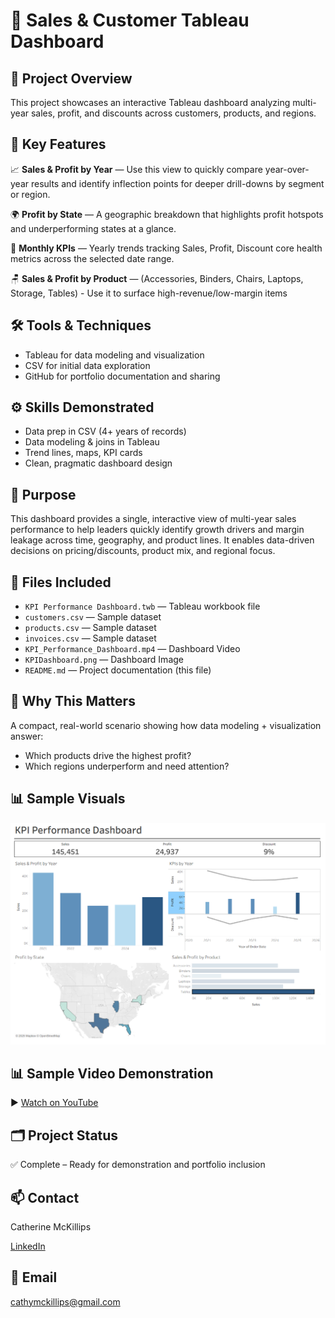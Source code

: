 # 💼 Sales & Customer Tableau Dashboard
## 📌 Project Overview
This project showcases an interactive Tableau dashboard analyzing multi-year sales, profit, and discounts across customers, products, and regions.
## 🔎 Key Features
📈 **Sales & Profit by Year** — Use this view to quickly compare year-over-year results and identify inflection points for deeper drill-downs by segment or region.

🌍 **Profit by State** — A geographic breakdown that highlights profit hotspots and underperforming states at a glance.

📅 **Monthly KPIs** — Yearly trends tracking Sales, Profit, Discount core health metrics across the selected date range.

🪑 **Sales & Profit by Product** —  (Accessories, Binders, Chairs, Laptops, Storage, Tables) - Use it to surface high-revenue/low-margin items

## 🛠️ Tools & Techniques
- Tableau for data modeling and visualization
- CSV for initial data exploration
- GitHub for portfolio documentation and sharing

## ⚙️ Skills Demonstrated
-	Data prep in CSV (4+ years of records)
-	Data modeling & joins in Tableau
-	Trend lines, maps, KPI cards
-	Clean, pragmatic dashboard design

## 🎯 Purpose
This dashboard provides a single, interactive view of multi-year sales performance to help leaders quickly identify growth drivers and margin leakage across time, geography, and product lines. It enables data-driven decisions on pricing/discounts, product mix, and regional focus.

## 🔗 Files Included
- `KPI Performance Dashboard.twb` — Tableau workbook file  
- `customers.csv` — Sample dataset  
- `products.csv` — Sample dataset
- `invoices.csv` — Sample dataset
- `KPI_Performance_Dashboard.mp4` — Dashboard Video
- `KPIDashboard.png` — Dashboard Image
- `README.md` — Project documentation (this file)

## 🧪 Why This Matters
A compact, real-world scenario showing how data modeling + visualization answer:
- Which products drive the highest profit?
- Which regions underperform and need attention?

## 📊 Sample Visuals
![Dashboard Overview](KPIDashboard.png)

## 📊 Sample Video Demonstration
▶️ [Watch on YouTube]( https://youtu.be/2I1_KmfnJK4)

## 🗂️ Project Status

✅ Complete – Ready for demonstration and portfolio inclusion  

## 📫 Contact
Catherine McKillips

[LinkedIn](https://www.linkedin.com/in/catherine-mckillips-data-analytics)  

## 📧 Email
cathymckillips@gmail.com
